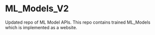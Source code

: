 # ML_Models_V2
Updated repo of ML Model APIs.
This repo contains trained ML_Models which is implemented as a website.
